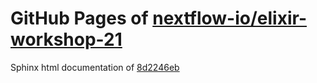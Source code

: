 GitHub Pages of [nextflow-io/elixir-workshop-21](https://github.com/nextflow-io/elixir-workshop-21.git)
===
Sphinx html documentation of [8d2246eb](https://github.com/nextflow-io/elixir-workshop-21/tree/8d2246ebf43f7ef64a92f6a2f57ede2f88cd0ce5)
